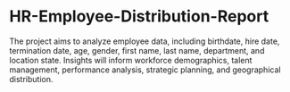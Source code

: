 # HR-Employee-Distribution-Report
The project aims to analyze employee data, including birthdate, hire date, termination date, age, gender, first name, last name, department, and location state. Insights will inform workforce demographics, talent management, performance analysis, strategic planning, and geographical distribution.
